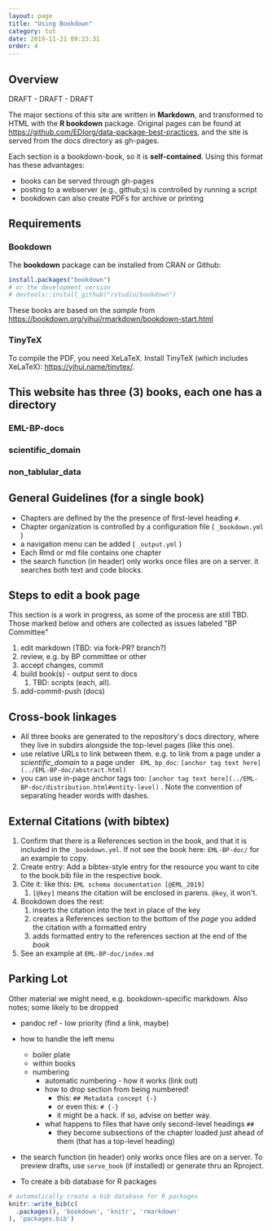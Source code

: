 ```yaml
---
layout: page
title: "Using Bookdown"
category: tut
date: 2019-11-21 09:23:31
order: 4
---
```




## Overview

 DRAFT - DRAFT - DRAFT

The major sections of this site are written in **Markdown**, and transformed to HTML with the **R bookdown** package. Original pages can be found at https://github.com/EDIorg/data-package-best-practices, and the site is served from the docs directory as gh-pages.

Each section is a bookdown-book, so it is **self-contained**. Using this format has these advantages:
- books can be served through gh-pages
- posting to a webserver (e.g., github;s) is controlled by running a script
- bookdown can also create PDFs for archive or printing

## Requirements
### Bookdown 
The **bookdown** package can be installed from CRAN or Github:

```R
install.packages("bookdown")
# or the development version
# devtools::install_github("rstudio/bookdown")
```

These books are based on the _sample_ from  https://bookdown.org/yihui/rmarkdown/bookdown-start.html

### TinyTeX
To compile the PDF, you need XeLaTeX. Install TinyTeX (which includes XeLaTeX): <https://yihui.name/tinytex/>.

## This website has three (3) books, each one has a directory
### EML-BP-docs
### scientific_domain
### non_tablular_data


## General Guidelines (for a single book)
- Chapters are defined by the the presence of first-level heading `#`. 
- Chapter organization is controlled by a configuration file ( `_bookdown.yml` )
- a navigation menu can be added ( `_output.yml` )
- Each Rmd or md file contains one chapter 
- the search function (in header) only works once files are on a server. it searches both text and code blocks. 

## Steps to edit a book page
This section is a work in progress, as some of the process are still TBD. Those marked below and others are collected as issues labeled "BP Committee"
1. edit markdown (TBD: via fork-PR? branch?)
1. review, e.g. by BP committee or other
1. accept changes, commit 
1. build book(s) - output sent to docs
   1. TBD: scripts (each, all).
1. add-commit-push (docs)



## Cross-book linkages
- All three books are generated to the repository's docs directory, where they live in subdirs alongside the top-level pages (like this one). 
- use relative URLs to link between them. e.g. to link from a page under a *scientific_domain* to a page under ` EML_bp_doc`: `[anchor tag text here](../EML-BP-doc/abstract.html)`
- you can use in-page anchor tags too: `[anchor tag text here](../EML-BP-doc/distribution.html#entity-level)` . Note the convention of separating header words with dashes.


## External Citations (with bibtex)
1. Confirm that there is a References section in the book, and that it is included in the ` _bookdown.yml `. If not see the book here: ` EML-BP-doc/ ` for an example to copy.
1. Create entry: Add a bibtex-style entry for the resource you want to cite to the book.bib file in the respective book. 
1. Cite it: like this: `EML schema documentation [@EML_2019]`
   1. ` [@key] ` means the citation will be enclosed in parens. ` @key `, it won't. 
1. Bookdown does the rest: 
   1. inserts the citation into the text in place of the key
   1. creates a References section to the bottom of the *page* you added the citation with a formatted entry 
   1. adds formatted entry to the references section at the end of the *book* 
1. See an example at ` EML-BP-doc/index.md `



## Parking Lot
Other material we might need, e.g. bookdown-specific markdown. Also notes; some likely to be dropped
- pandoc ref - low priority (find a link, maybe)
- how to handle the left menu 
  - boiler plate  
  - within books
  - numbering 
    - automatic numbering - how it works (link out)
    - how to drop section from being numbered! 
      - this: `## Metadata concept {-}`
      - or even this: `# {-}`
      - it might be a hack. if so, advise on better way.
    - what happens to files that have only second-level headings `##`
      - they become subsections of the chapter loaded just ahead of them (that has a top-level heading)


- the search function (in header) only works once files are on a server. To preview drafts, use ` serve_book ` (if installed) or generate thru an Rproject.



- To create a bib database for R packages

```R
# automatically create a bib database for R packages
knitr::write_bib(c(
  .packages(), 'bookdown', 'knitr', 'rmarkdown'
), 'packages.bib')
```


